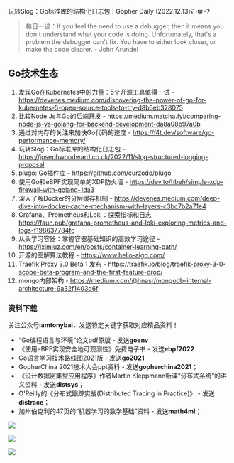 玩转Slog：Go标准库的结构化日志包 | Gopher Daily (2022.12.13)ʕ◔ϖ◔ʔ

>每日一谚：If you feel the need to use a debugger, then it means you don't understand what your code is doing. Unfortunately, that's a problem the debugger can't fix. You have to either look closer, or make the code clearer. - John Arundel

## Go技术生态

1. 发现Go在Kubernetes中的力量：5个开源工具值得一试 - https://devenes.medium.com/discovering-the-power-of-go-for-kubernetes-5-open-source-tools-to-try-d8b5eb328075
2. 比较Node Js与Go的后端开发 - https://medium.matcha.fyi/comparing-node-js-vs-golang-for-backend-development-da8a08b97a0b
3. 通过对内存的关注来加快Go代码的速度 - https://f4t.dev/software/go-performance-memory/
4. 玩转Slog：Go标准库的结构化日志包 - https://josephwoodward.co.uk/2022/11/slog-structured-logging-proposal
5. plugo: Go插件库 - https://github.com/curzodo/plugo
6. 使用Go和eBPF实现简单的XDP防火墙 - https://dev.to/hbeh/simple-xdp-firewall-with-golang-1da3
7. 深入了解Docker的分层缓存机制 - https://devenes.medium.com/deep-dive-into-docker-cache-mechanism-with-layers-c3bc7b2a71e4
8. Grafana、Prometheus和Loki：探索指标和日志 - https://faun.pub/grafana-prometheus-and-loki-exploring-metrics-and-logs-f198637784fc
9. 从头学习容器：掌握容器基础知识的高效学习途径 - https://iximiuz.com/en/posts/container-learning-path/
10. 开源的图解算法教程 - https://www.hello-algo.com/
11. Traefik Proxy 3.0 Beta 1 发布 - https://traefik.io/blog/traefik-proxy-3-0-scope-beta-program-and-the-first-feature-drop/
12. mongo内部架构 - https://medium.com/@hnasr/mongodb-internal-architecture-9a32f1403d6f


### 资料下载

关注公众号**iamtonybai**，发送特定关键字获取对应精品资料！

* “Go编程语言与环境”论文pdf原版 - 发送**goenv**
* 《使用eBPF实现安全地可观测性》免费电子书 - 发送**ebpf2022**
* Go语言学习技术路线图2021版 - 发送**go2021**
* GopherChina 2021技术大会ppt资料 - 发送**gopherchina2021**；
* 《设计数据密集型应用程序》作者Martin Kleppmann新课“分布式系统”的讲义资料 - 发送**distsys**；
* O'Reilly的《分布式跟踪实战(Distributed Tracing in Practice)》 - 发送**distrace**；
* 加州伯克利的47页的“机器学习的数学基础”资料 - 发送**math4ml**；

![](https://mmbiz.qpic.cn/mmbiz_png/cH6WzfQ94mb54jsFJZ3Knmz8obUsf3PBShthmdSw5E01TcYmUReGkj0BWpxHak1HlnlzHvLmKax53YSGr7aNlA/0?wx_fmt=png)

![](https://mmbiz.qpic.cn/mmbiz_png/cH6WzfQ94mZsOgPXTXZgWiaE03ib9r9WFJXC6xJCA5Y6VSesOZqlGxYfODibvR7UPGxiaM7SZZNQZkRtggPXEfBdwQ/0?wx_fmt=png)

![](https://mmbiz.qpic.cn/mmbiz_png/cH6WzfQ94mb54jsFJZ3Knmz8obUsf3PBrSoqeMvoWCticN2cpU64fJ0FYQdXJhP7ia7WRh8628uOAsQYeE2NibRRw/0?wx_fmt=png)

